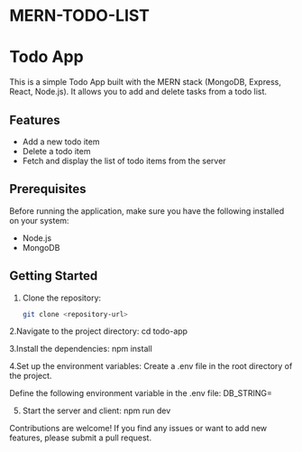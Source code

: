 # MERN-TODO-LIST


# Todo App

This is a simple Todo App built with the MERN stack (MongoDB, Express, React, Node.js). It allows you to add and delete tasks from a todo list.

## Features

- Add a new todo item
- Delete a todo item
- Fetch and display the list of todo items from the server

## Prerequisites

Before running the application, make sure you have the following installed on your system:

- Node.js
- MongoDB

## Getting Started

1. Clone the repository:

   ```bash
   git clone <repository-url>


2.Navigate to the project directory:
cd todo-app

3.Install the dependencies:
npm install


4.Set up the environment variables:
Create a .env file in the root directory of the project.

Define the following environment variable in the .env file:
DB_STRING=<your-mongodb-connection-string>

 5. Start the server and client:
  npm run dev

  
  Contributions are welcome! If you find any issues or want to add new features, please submit a pull request.
